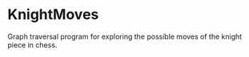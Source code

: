 # KnightMoves
Graph traversal program for exploring the possible moves of the knight piece in chess.
